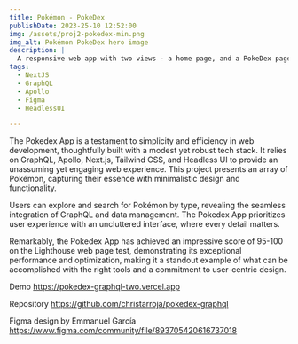 ```yaml
---
title: Pokémon - PokeDex
publishDate: 2023-25-10 12:52:00
img: /assets/proj2-pokedex-min.png
img_alt: Pokémon PokeDex hero image
description: |
  A responsive web app with two views - a home page, and a PokeDex page, backed by a GraphQL API.
tags:
  - NextJS
  - GraphQL
  - Apollo
  - Figma
  - HeadlessUI

---
```


The Pokedex App is a testament to simplicity and efficiency in web development, thoughtfully built with a modest yet robust tech stack. It relies on GraphQL, Apollo, Next.js, Tailwind CSS, and Headless UI to provide an unassuming yet engaging web experience. This project presents an array of Pokémon, capturing their essence with minimalistic design and functionality.

Users can explore and search for Pokémon by type, revealing the seamless integration of GraphQL and data management. The Pokedex App prioritizes user experience with an uncluttered interface, where every detail matters. 

Remarkably, the Pokedex App has achieved an impressive score of 95-100 on the Lighthouse web page test, demonstrating its exceptional performance and optimization, making it a standout example of what can be accomplished with the right tools and a commitment to user-centric design.

Demo
https://pokedex-graphql-two.vercel.app

Repository
https://github.com/christarroja/pokedex-graphql

Figma design by Emmanuel García
https://www.figma.com/community/file/893705420616737018
